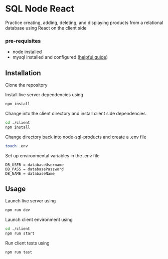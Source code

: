 # SQL Node React

Practice creating, adding, deleting, and displaying products from a relational database using React on the client side

### pre-requisites
- node installed
- mysql installed and configured ([helpful guide](https://dev.mysql.com/doc/refman/8.0/en/installing.html))

## Installation
Clone the repository

Install live server dependencies using

```bash
npm install
```
Change into the client directory and install client side dependencies
```bash
cd ./client
npm install
```

Change directory back into node-sql-products and create a .env file
```bash
touch .env
```
Set up environmental variables in the .env file
```env
DB_USER = databaseUsername
DB_PASS = databasePassword
DB_NAME = databaseName
```

## Usage
Launch live server using
```bash
npm run dev
```

Launch client environment using
```bash
cd ./client
npm run start
```

Run client tests using
```bash
npm run test
```